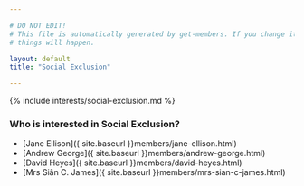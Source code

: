 ```yaml
---

# DO NOT EDIT!
# This file is automatically generated by get-members. If you change it, bad
# things will happen.

layout: default
title: "Social Exclusion"

---
```


{% include interests/social-exclusion.md %}

### Who is interested in Social Exclusion?


* [Jane Ellison]({ site.baseurl }}members/jane-ellison.html)
* [Andrew George]({ site.baseurl }}members/andrew-george.html)
* [David Heyes]({ site.baseurl }}members/david-heyes.html)
* [Mrs Siân C. James]({ site.baseurl }}members/mrs-sian-c-james.html)
